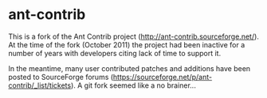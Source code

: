 # ant-contrib
This is a fork of the Ant Contrib project (http://ant-contrib.sourceforge.net/).
At the time of the fork (October 2011) the project had been inactive for a number
of years with developers citing lack of time to support it.

In the meantime, many user contributed patches and additions have been posted to
SourceForge forums (https://sourceforge.net/p/ant-contrib/_list/tickets). A git
fork seemed like a no brainer...
